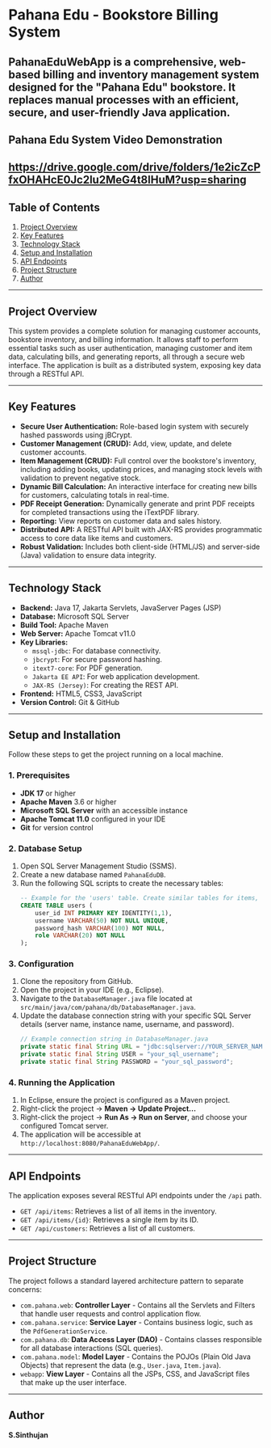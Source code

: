 # Pahana Edu - Bookstore Billing System

PahanaEduWebApp is a comprehensive, web-based billing and inventory management system designed for the "Pahana Edu" bookstore. It replaces manual processes with an efficient, secure, and user-friendly Java application.
---
## Pahana Edu System Video Demonstration
https://drive.google.com/drive/folders/1e2icZcPfxOHAHcE0Jc2lu2MeG4t8lHuM?usp=sharing
---

## Table of Contents
1. [Project Overview](#project-overview)
2. [Key Features](#key-features)
3. [Technology Stack](#technology-stack)
4. [Setup and Installation](#setup-and-installation)
5. [API Endpoints](#api-endpoints)
6. [Project Structure](#project-structure)
7. [Author](#author)

---

## Project Overview

This system provides a complete solution for managing customer accounts, bookstore inventory, and billing information. It allows staff to perform essential tasks such as user authentication, managing customer and item data, calculating bills, and generating reports, all through a secure web interface. The application is built as a distributed system, exposing key data through a RESTful API.

---

## Key Features

-   **Secure User Authentication:** Role-based login system with securely hashed passwords using jBCrypt.
-   **Customer Management (CRUD):** Add, view, update, and delete customer accounts.
-   **Item Management (CRUD):** Full control over the bookstore's inventory, including adding books, updating prices, and managing stock levels with validation to prevent negative stock.
-   **Dynamic Bill Calculation:** An interactive interface for creating new bills for customers, calculating totals in real-time.
-   **PDF Receipt Generation:** Dynamically generate and print PDF receipts for completed transactions using the iTextPDF library.
-   **Reporting:** View reports on customer data and sales history.
-   **Distributed API:** A RESTful API built with JAX-RS provides programmatic access to core data like items and customers.
-   **Robust Validation:** Includes both client-side (HTML/JS) and server-side (Java) validation to ensure data integrity.

---

## Technology Stack

-   **Backend:** Java 17, Jakarta Servlets, JavaServer Pages (JSP)
-   **Database:** Microsoft SQL Server
-   **Build Tool:** Apache Maven
-   **Web Server:** Apache Tomcat v11.0
-   **Key Libraries:**
    -   `mssql-jdbc`: For database connectivity.
    -   `jbcrypt`: For secure password hashing.
    -   `itext7-core`: For PDF generation.
    -   `Jakarta EE API`: For web application development.
    -   `JAX-RS (Jersey)`: For creating the REST API.
-   **Frontend:** HTML5, CSS3, JavaScript
-   **Version Control:** Git & GitHub

---

## Setup and Installation

Follow these steps to get the project running on a local machine.

### 1. Prerequisites
-   **JDK 17** or higher
-   **Apache Maven** 3.6 or higher
-   **Microsoft SQL Server** with an accessible instance
-   **Apache Tomcat 11.0** configured in your IDE
-   **Git** for version control

### 2. Database Setup
1.  Open SQL Server Management Studio (SSMS).
2.  Create a new database named `PahanaEduDB`.
3.  Run the following SQL scripts to create the necessary tables:
    ```sql
    -- Example for the 'users' table. Create similar tables for items, customers, bills, etc.
    CREATE TABLE users (
        user_id INT PRIMARY KEY IDENTITY(1,1),
        username VARCHAR(50) NOT NULL UNIQUE,
        password_hash VARCHAR(100) NOT NULL,
        role VARCHAR(20) NOT NULL
    );
    ```

### 3. Configuration
1.  Clone the repository from GitHub.
2.  Open the project in your IDE (e.g., Eclipse).
3.  Navigate to the `DatabaseManager.java` file located at `src/main/java/com/pahana/db/DatabaseManager.java`.
4.  Update the database connection string with your specific SQL Server details (server name, instance name, username, and password).
    ```java
    // Example connection string in DatabaseManager.java
    private static final String URL = "jdbc:sqlserver://YOUR_SERVER_NAME\\YOUR_INSTANCE;databaseName=PahanaEduDB;encrypt=false;trustServerCertificate=true;";
    private static final String USER = "your_sql_username";
    private static final String PASSWORD = "your_sql_password";
    ```

### 4. Running the Application
1.  In Eclipse, ensure the project is configured as a Maven project.
2.  Right-click the project -> **Maven -> Update Project...**
3.  Right-click the project -> **Run As -> Run on Server**, and choose your configured Tomcat server.
4.  The application will be accessible at `http://localhost:8080/PahanaEduWebApp/`.

---

## API Endpoints

The application exposes several RESTful API endpoints under the `/api` path.

-   `GET /api/items`: Retrieves a list of all items in the inventory.
-   `GET /api/items/{id}`: Retrieves a single item by its ID.
-   `GET /api/customers`: Retrieves a list of all customers.

---

## Project Structure

The project follows a standard layered architecture pattern to separate concerns:

-   `com.pahana.web`: **Controller Layer** - Contains all the Servlets and Filters that handle user requests and control application flow.
-   `com.pahana.service`: **Service Layer** - Contains business logic, such as the `PdfGenerationService`.
-   `com.pahana.db`: **Data Access Layer (DAO)** - Contains classes responsible for all database interactions (SQL queries).
-   `com.pahana.model`: **Model Layer** - Contains the POJOs (Plain Old Java Objects) that represent the data (e.g., `User.java`, `Item.java`).
-   `webapp`: **View Layer** - Contains all the JSPs, CSS, and JavaScript files that make up the user interface.

---

## Author
**S.Sinthujan**

